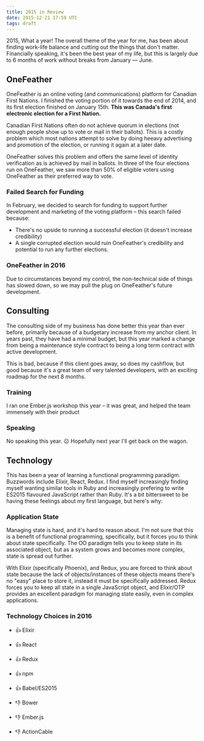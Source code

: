 ```yaml
---
title: 2015 in Review
date: 2015-12-21 17:59 UTC
tags: draft
---
```


2015, What a year! The overall theme of the year for me, has been about finding
work-life balance and cutting out the things that don't matter. Financially
speaking, it's been the best year of my life, but this is largely due to 6
months of work without breaks from January — June.

## OneFeather

OneFeather is an online voting (and communications) platform for Canadian First
Nations. I finished the voting portion of it towards the end of 2014, and its
first election finished on January 15th. **This was Canada's first electronic
election for a First Nation.**

Canadian First Nations often do not achieve quorum in elections (not enough
people show up to vote or mail in their ballots). This is a costly problem which
most nations attempt to solve by doing heeavy advertising and promotion of the
election, or running it again at a later date.

OneFeather solves this problem and offers the same level of identity
verification as is achieved by mail in ballots. In three of the four elections
run on OneFeather, we saw more than 50% of eligible voters using OneFeather as
their preferred way to vote.

### Failed Search for Funding

In February, we decided to search for funding to support further development and
marketing of the voting platform – this search failed because:

* There's no upside to running a successful election (it doesn't increase
  credibility)
* A single corrupted election would ruin OneFeather's credibility and potential
  to run any further elections.

### OneFeather in 2016

Due to circumstances beyond my control, the non-technical side of things has
slowed down, so we may pull the plug on OneFeather's future development.

## Consulting

The consulting side of my business has done better this year than ever before,
primarily because of a budgetary increase from my anchor client. In years past,
they have had a minimal budget, but this year marked a change from being a
maintenance style contract to being a long term contract with active development.

This is bad, because if this client goes away, so does my cashflow, but good
because it's a great team of very talented developers, with an exciting roadmap
for the next 8 months.

### Training

I ran one Ember.js workshop this year – it was great, and helped the team
immensely with their product

### Speaking

No speaking this year. 😕
Hopefully next year I'll get back on the wagon.

## Technology

This has been a year of learning a functional programming paradigm. Buzzwords
include Elixir, React, Redux. I find myself increasingly finding myself wanting
similar tools in Ruby and increasingly prefering to write ES2015 flavoured
JavaScript rather than Ruby. It's a bit bittersweet to be having these feelings
about my first language, but here's why:

### Application State
Managing state is hard, and it's hard to reason about. I'm not sure that this is
a benefit of functional programming, specifically, but it forces you to think
about state specifically. The OO paradigm tells you to keep state in its
associated object, but as a system grows and becomes more complex, state is
spread out further.

With Elixir (specifically Phoenix), and Redux, you are forced to think about
state because the lack of objects/instances of these objects means there's no
"easy" place to store it, instead it must be specifically addressed. Redux
forces you to keep all state in a single JavaScript object, and Elixir/OTP
provides an excellent paradigm for managing state easily, even in complex
applications.

### Technology Choices in 2016

* 👍 Elixir
* 👍 React
* 👍 Redux
* 👍 npm
* 👍 Babel/ES2015

* 👎 Bower
* 👎 Ember.js
* 👎 ActionCable
